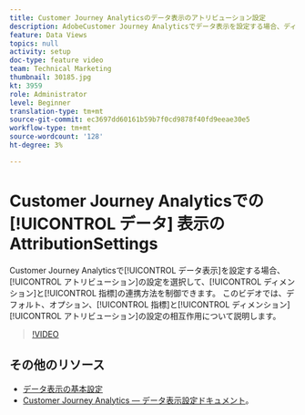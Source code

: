 ```yaml
---
title: Customer Journey Analyticsのデータ表示のアトリビューション設定
description: AdobeCustomer Journey Analyticsでデータ表示を設定する場合、ディメンションと指標が連携する方法を制御するために、アトリビューション設定を選択できます。 このビデオでは、デフォルト、オプション、指標およびディメンション属性設定の相互作用に関する手順を説明します。
feature: Data Views
topics: null
activity: setup
doc-type: feature video
team: Technical Marketing
thumbnail: 30185.jpg
kt: 3959
role: Administrator
level: Beginner
translation-type: tm+mt
source-git-commit: ec3697dd60161b59b7f0cd9878f40fd9eeae30e5
workflow-type: tm+mt
source-wordcount: '128'
ht-degree: 3%

---
```



#  Customer Journey Analyticsでの [!UICONTROL データ] 表示のAttributionSettings

Customer Journey Analyticsで[!UICONTROL データ表示]を設定する場合、[!UICONTROL アトリビューション]の設定を選択して、[!UICONTROL ディメンション]と[!UICONTROL 指標]の連携方法を制御できます。 このビデオでは、デフォルト、オプション、[!UICONTROL 指標]と[!UICONTROL ディメンション] [!UICONTROL アトリビューション]の設定の相互作用について説明します。

>[!VIDEO](https://video.tv.adobe.com/v/30185/?quality=12&enable10seconds=on&speedcontrol=on)

## その他のリソース

* [データ表示の基本設定](basic-configuration-for-data-views.md)
* [Customer Journey Analytics — データ表示設定ドキュメント](https://docs.adobe.com/content/help/en/analytics-platform/using/cja-dataviews/configure-dataviews.html)。
